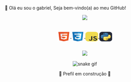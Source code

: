 👋 Olá eu sou o gabriel, Seja bem-vindo(a) ao meu GitHub! 


<div align="center">
    <a href="https://github.com/olliveira-gabriel">
  <img height="165em" src="https://github-readme-stats.vercel.app/api/top-langs/?username=olliveira-gabriel&layout=compact&langs_count=7&theme=tokyonight"/>
</div>


<div align="center" style="display: inline_block"><br>
    <div align="center" style="display: inline_block"><br>
    <img align="center" alt="HTML" height="30" width="40" src="https://raw.githubusercontent.com/devicons/devicon/master/icons/html5/html5-original.svg">
    <img align="center" alt="CSS" height="30" width="40" src="https://raw.githubusercontent.com/devicons/devicon/master/icons/css3/css3-original.svg">
    <img align="center" alt="JavaScript" height="30" width="40" src="https://github.com/tandpfun/skill-icons/blob/main/icons/JavaScript.svg">
    <img align="center" alt="python" height="30" width="40" src="https://github.com/tandpfun/skill-icons/blob/main/icons/Python-Dark.svg">
</div>


  ##

<div align="center"> 
  <a href = "mailto:costa.gabriel.silva21@gmail.com"><img src="https://img.shields.io/badge/-Gmail-%23333?style=for-the-badge&logo=gmail&logoColor=white" target="_blank"></a>

![snake gif](https://github.com/olliveira-gabriel/olliveira-gabriel/blob/output/github-contribution-grid-snake.gif)
    
:construction: Prefil em construção :construction:
</div>


